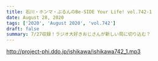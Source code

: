 ```yaml
---
title: 石川・ホンマ・ぶるんのBe-SIDE Your Life! vol.742-1
date: August 28, 2020
tags: ['2020', 'August 2020', 'vol.742']
draft: false
summary: 7/27収録！ラジオ大好きおじさんが新しい局に切り込む？
---
```


http://project-phi.ddo.jp/ishikawa/ishikawa742_1.mp3